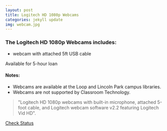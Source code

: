 ```yaml
---
layout: post
title: Logitech HD 1080p Webcams
categories: jekyll update
img: webcam.jpg
---
```

### The Logitech HD 1080p Webcams includes:

-  webcam with attached 5ft USB cable

Available for 5-hour loan

#### Notes: 
- Webcams are available at the Loop and Lincoln Park campus libraries. 
- Webcams are not supported by Classroom Technology.


>"Logitech HD 1080p webcams with built-in microphone, attached 5-foot cable, and Logitech webcam software v2.2 featuring Logitech Vid HD".


<a href="https://vufind.carli.illinois.edu/vf-dpu/Record/dpu_1174678" target="_blank" class="btn btn-primary btn-lg">Check Status</a>
